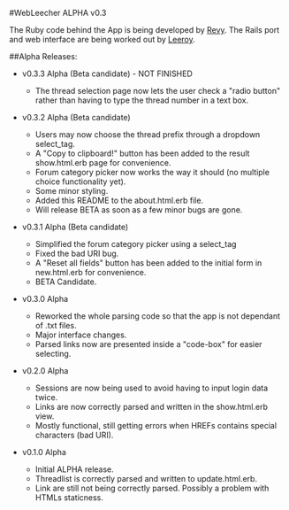 #WebLeecher ALPHA v0.3

The Ruby code behind the App is being developed by [Revy](mailto:revy@lethalia.net).
The Rails port and web interface are being worked out by [Leeroy](mailto:leeroy@lethalia.net).



##Alpha Releases:

*   v0.3.3 Alpha (Beta candidate) - NOT FINISHED
    -   The thread selection page now lets the user check a "radio button" rather than having to
	type the thread number in a text box.


*   v0.3.2 Alpha (Beta candidate)
    -   Users may now choose the thread prefix through a dropdown select_tag.
    -   A "Copy to clipboard!" button has been added to the result show.html.erb page
	for convenience.
    -   Forum category picker now works the way it should (no multiple choice functionality yet).
    -   Some minor styling.
    -   Added this README to the about.html.erb file.
    -   Will release BETA as soon as a few minor bugs are gone.


*   v0.3.1 Alpha (Beta candidate)
    -   Simplified the forum category picker using a select_tag
    -   Fixed the bad URI bug.
    -   A "Reset all fields" button has been added to the initial form in new.html.erb for
	convenience.
    -   BETA Candidate.

*   v0.3.0 Alpha
    -   Reworked the whole parsing code so that the app is not dependant of .txt files.
    -   Major interface changes.
    -   Parsed links now are presented inside a "code-box" for easier selecting.

*   v0.2.0 Alpha
    -   Sessions are now being used to avoid having to input login data twice.
    -   Links are now correctly parsed and written in the show.html.erb view.	
    -   Mostly functional, still getting errors when HREFs contains special characters (bad URI).

*   v0.1.0 Alpha
    -   Initial ALPHA release.
    -   Threadlist is correctly parsed and written to update.html.erb.
    -   Link are still not being correctly parsed. Possibly a problem with HTMLs staticness.
